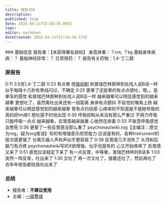 ```yaml
---
title: 报告150
description: 
published: true
date: 2025-04-11T15:58:39.009Z
tags: 
editor: markdown
dateCreated: 2025-04-11T15:58:34.573Z
---
```


﻿### 基础信息
报告者：【未获得署名授权】
身高体重：？cm, ？kg
基础身体疾病：？
基础神经异常：？
日常用药：？
报告有关药物：1,4-丁二醇

### 原报告
0:11 3.5克1,4-丁二醇
0:23 有点晕 [呼吸抑制](/drug_effect/呼吸抑制) 和普瑞巴林那种到处找人说B话一样 似乎每隔十几秒有黑线闪过，不确定
0:25 更晕了还挺晕的有点点想吐，嗯。。是晕车的感觉 和普瑞巴林那种到处找人说B话一样 越来越晕可以明显感觉到的越来越晕 更想吐了，虽然离吐出来还有一段距离 身体有点颤抖 不自觉的嘴角上扬 越来越晕可以明显感觉到的越来越晕 胃有点灼烧感 心痒痒的不知道是不是她导致的 真的好tm痒!! 想吐感不时地出现
0:30 呼吸抑制从来没有那么严重过 不用力呼吸只能呼吸一点点 越来越晕，反胃感越来越重 心依然在痒着
0:33 不故意呼吸感觉会憋死
0:36 更晕了一些反胃感没那么重了 psychonautwiki.rog【主编注：原文为rog，疑为org笔误】写的有增强音乐欣赏能力 应该是有的，各种Instrument的层次感更强了 分离乐器人声和声似乎更容易了
0:38 反胃感几乎消失了 头顶和后脑勺有点疼 psychonautwiki写的X欲增强，似乎也是有的 心又开始痒痒了 反胃感又来了
0:51 感觉应该稳定下来了 有一点反胃，中等晕，普瑞巴林样的B话多
1:03 突然一阵反胃，吐出来了
1:30 又吐了 再一次又吐了，接着还吐了，然后再吐了 去年年夜饭都给我吐出来了

### 总结
- 报告者：**不建议使用**
- 主编：[一级警戒](/drug/药物警戒)